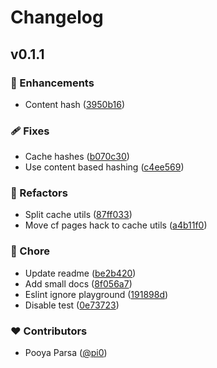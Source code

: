 # Changelog


## v0.1.1


### 🚀 Enhancements

- Content hash ([3950b16](https://github.com/pi0/nuxt-build-cache/commit/3950b16))

### 🩹 Fixes

- Cache hashes ([b070c30](https://github.com/pi0/nuxt-build-cache/commit/b070c30))
- Use content based hashing ([c4ee569](https://github.com/pi0/nuxt-build-cache/commit/c4ee569))

### 💅 Refactors

- Split cache utils ([87ff033](https://github.com/pi0/nuxt-build-cache/commit/87ff033))
- Move cf pages hack to cache utils ([a4b11f0](https://github.com/pi0/nuxt-build-cache/commit/a4b11f0))

### 🏡 Chore

- Update readme ([be2b420](https://github.com/pi0/nuxt-build-cache/commit/be2b420))
- Add small docs ([8f056a7](https://github.com/pi0/nuxt-build-cache/commit/8f056a7))
- Eslint ignore playground ([191898d](https://github.com/pi0/nuxt-build-cache/commit/191898d))
- Disable test ([0e73723](https://github.com/pi0/nuxt-build-cache/commit/0e73723))

### ❤️ Contributors

- Pooya Parsa ([@pi0](http://github.com/pi0))

